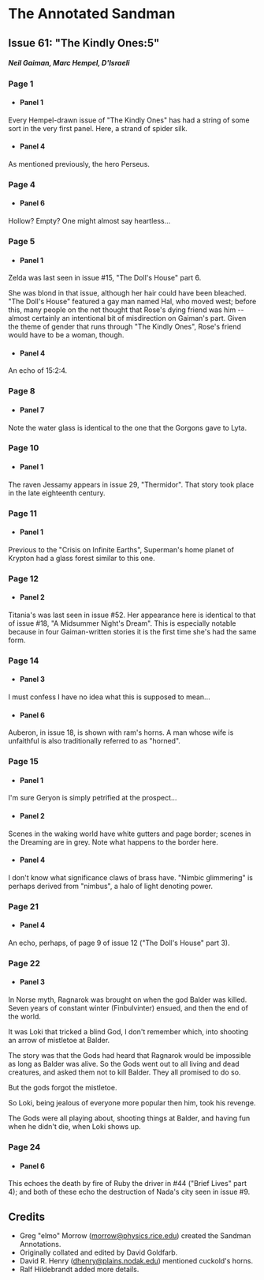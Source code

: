 # The Annotated Sandman

## Issue 61: "The Kindly Ones:5"

##### Neil Gaiman, Marc Hempel, D'Israeli

### Page 1

- #### Panel 1

Every Hempel-drawn issue of "The Kindly Ones" has had a string of some sort in the very first panel. Here, a strand of spider silk.

- #### Panel 4

As mentioned previously, the hero Perseus.

### Page 4

- #### Panel 6

Hollow? Empty? One might almost say heartless...

### Page 5

- #### Panel 1

Zelda was last seen in issue #15, "The Doll's House" part 6.

She was blond in that issue, although her hair could have been bleached. "The Doll's House" featured a gay man named Hal, who moved west; before this, many people on the net thought that Rose's dying friend was him -- almost certainly an intentional bit of misdirection on Gaiman's part. Given the theme of gender that runs through "The Kindly Ones", Rose's friend would have to be a woman, though.

- #### Panel 4

An echo of 15:2:4.

### Page 8

- #### Panel 7

Note the water glass is identical to the one that the Gorgons gave to Lyta.

### Page 10

- #### Panel 1

The raven Jessamy appears in issue 29, "Thermidor". That story took place in the late eighteenth century.

### Page 11

- #### Panel 1

Previous to the "Crisis on Infinite Earths", Superman's home planet of Krypton had a glass forest similar to this one.

### Page 12

- #### Panel 2

Titania's was last seen in issue #52. Her appearance here is identical to that of issue #18, "A Midsummer Night's Dream". This is especially notable because in four Gaiman-written stories it is the first time she's had the same form.

### Page 14

- #### Panel 3

I must confess I have no idea what this is supposed to mean...

- #### Panel 6

Auberon, in issue 18, is shown with ram's horns. A man whose wife is unfaithful is also traditionally referred to as "horned".

### Page 15

- #### Panel 1

I'm sure Geryon is simply petrified at the prospect...

- #### Panel 2

Scenes in the waking world have white gutters and page border; scenes in the Dreaming are in grey. Note what happens to the border here.

- #### Panel 4

I don't know what significance claws of brass have. "Nimbic glimmering" is perhaps derived from "nimbus", a halo of light denoting power.

### Page 21

- #### Panel 4

An echo, perhaps, of page 9 of issue 12 ("The Doll's House" part 3).

### Page 22

- #### Panel 3

In Norse myth, Ragnarok was brought on when the god Balder was killed. Seven years of constant winter (Finbulvinter) ensued, and then the end of the world.

It was Loki that tricked a blind God, I don't remember which, into shooting an arrow of mistletoe at Balder.

The story was that the Gods had heard that Ragnarok would be impossible as long as Balder was alive. So the Gods went out to all living and dead creatures, and asked them not to kill Balder. They all promised to do so.

But the gods forgot the mistletoe.

So Loki, being jealous of everyone more popular then him, took his revenge.

The Gods were all playing about, shooting things at Balder, and having fun when he didn't die, when Loki shows up.

### Page 24

- #### Panel 6

This echoes the death by fire of Ruby the driver in #44 ("Brief Lives" part 4); and both of these echo the destruction of Nada's city seen in issue #9.

## Credits

- Greg "elmo" Morrow (morrow@physics.rice.edu) created the Sandman Annotations.
- Originally collated and edited by David Goldfarb.
- David R. Henry (dhenry@plains.nodak.edu) mentioned cuckold's horns.
- Ralf Hildebrandt added more details.

